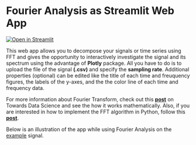 # Fourier Analysis as Streamlit Web App
[![**Open in Streamlit**](https://static.streamlit.io/badges/streamlit_badge_black_white.svg)](https://omaralkousa-fourier-analysis-as-streamlit-web-app-app-kvqic3.streamlit.app/)

This web app allows you to decompose your signals or time series using FFT and gives the opportunity to interactively investigate the signal and its spectrum using the advantage of **Plotly** package. All you have to do is to upload the file of the signal **(.csv)** and specify the **sampling rate**. Additional properties (optional) can be edited like the title of each time and freuquency figures, the labels of the y-axes, and the the color line of each time and frequency data.

For more information about Fourier Transform, check out this [**post**](https://medium.com/towards-data-science/learn-discrete-fourier-transform-dft-9f7a2df4bfe9) on Towards Data Science and see the how it works mathematically. Also, if you are interested in how to implement the FFT algorithm in Python, follow this [**post**](https://towardsdatascience.com/fourier-transform-the-practical-python-implementation-acdd32f1b96a).

Below is an illustration of the app while using Fourier Analysis on the [example](https://github.com/OmarAlkousa/Fourier-Analysis-as-Streamlit-Web-App/blob/6ad90c593344ed7b04f7d9b9246e3298b3f46d2f/example.csv) signal.

